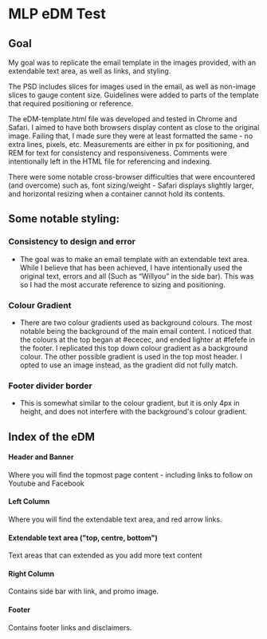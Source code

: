 # MLP eDM Test

## Goal
My goal was to replicate the email template in the images provided, with an extendable text area, as well as links, and styling.

The PSD includes slices for images used in the email, as well as non-image slices to gauge content size. Guidelines were added to parts of the template that required positioning or reference.

The eDM-template.html file was developed and tested in Chrome and Safari. I aimed to have both browsers display content as close to the original image. Failing that, I made sure they were at least formatted the same - no extra lines, pixels, etc. Measurements are either in px for positioning, and REM for text for consistency and responsiveness. Comments were intentionally left in the HTML file for referencing and indexing.

There were some notable cross-browser difficulties that were encountered (and overcome) such as, font sizing/weight - Safari displays slightly larger, and horizontal resizing when a container cannot hold its contents.

## Some notable styling:

### Consistency to design and error
- The goal was to make an email template with an extendable text area. While I believe that has been achieved, I have intentionally used the original text, errors and all (Such as “Willyou” in the side bar). This was so I had the most accurate reference to sizing and positioning.

### Colour Gradient
- There are two colour gradients used as background colours. The most notable being the background of the main email content. I noticed that the colours at the top began at #ececec, and ended lighter at #fefefe in the footer. I replicated this top down colour gradient as a background colour. The other possible gradient is used in the top most header. I opted to use an image instead, as the gradient did not fully match.

### Footer divider border
- This is somewhat similar to the colour gradient, but it is only 4px in height, and does not interfere with the background's colour gradient.


## Index of the eDM

#### Header and Banner
Where you will find the topmost page content - including links to follow on Youtube and Facebook

#### Left Column
Where you will find the extendable text area, and red arrow links.

#### Extendable text area ("top, centre, bottom")
Text areas that can extended as you add more text content

#### Right Column
Contains side bar with link, and promo image.

#### Footer
Contains footer links and disclaimers.
